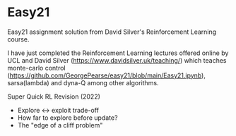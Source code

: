 # Easy21
Easy21 assignment solution from David Silver's Reinforcement Learning course.

I have just completed the Reinforcement Learning lectures offered online by UCL and David Silver (https://www.davidsilver.uk/teaching/) which teaches monte-carlo control (https://github.com/GeorgePearse/easy21/blob/main/Easy21.ipynb), sarsa(lambda) and dyna-Q among other algorithms.

Super Quick RL Revision (2022)
* Explore <-> exploit trade-off 
* How far to explore before update?
* The "edge of a cliff problem"
